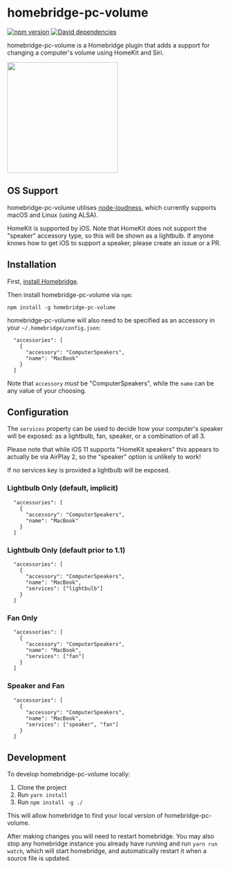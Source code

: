 # homebridge-pc-volume
[![npm version](https://img.shields.io/npm/v/homebridge-pc-volume.svg)](https://www.npmjs.com/package/homebridge-pc-volume) [![David dependencies](https://img.shields.io/david/josephduffy/homebridge-pc-volume.svg)]()

homebridge-pc-volume is a Homebridge plugin that adds a support for changing a computer's volume using HomeKit and Siri.

<img src="https://raw.githubusercontent.com/JosephDuffy/homebridge-pc-volume/master/.github/demo.gif" height="256" width="256" />

## OS Support

homebridge-pc-volume utilises [node-loudness](https://github.com/LinusU/node-loudness), which currently supports macOS and Linux (using ALSA).

HomeKit is supported by iOS. Note that HomeKit does not support the "speaker" accessory type, so this will be shown as a lightbulb. If anyone knows how to get iOS to support a speaker, please create an issue or a PR.

## Installation

First, [install Homebridge](https://github.com/nfarina/homebridge#installation).

Then install homebridge-pc-volume via `npm`:

`npm install -g homebridge-pc-volume`

homebridge-pc-volume will also need to be specified as an accessory in your `~/.homebridge/config.json`:

```
  "accessories": [
    {
      "accessory": "ComputerSpeakers",
      "name": "MacBook"
    }
  ]
```

Note that `accessory` _must_ be "ComputerSpeakers", while the `name` can be any value of your choosing.

## Configuration

The `services` property can be used to decide how your computer's speaker will be exposed: as a lightbulb, fan, speaker, or a combination of all 3.

Please note that while iOS 11 supports "HomeKit speakers" this appears to actually be via AirPlay 2, so the "speaker" option is unlikely to work!

If no services key is provided a lightbulb will be exposed.

### Lightbulb Only (default, implicit)

```
  "accessories": [
    {
      "accessory": "ComputerSpeakers",
      "name": "MacBook"
    }
  ]
```

### Lightbulb Only (default prior to 1.1)

```
  "accessories": [
    {
      "accessory": "ComputerSpeakers",
      "name": "MacBook",
      "services": ["lightbulb"]
    }
  ]
```

### Fan Only

```
  "accessories": [
    {
      "accessory": "ComputerSpeakers",
      "name": "MacBook",
      "services": ["fan"]
    }
  ]
```

### Speaker and Fan

```
  "accessories": [
    {
      "accessory": "ComputerSpeakers",
      "name": "MacBook",
      "services": ["speaker", "fan"]
    }
  ]
```

## Development

To develop homebridge-pc-volume locally:

1. Clone the project
2. Run `yarn install`
3. Run `npm install -g ./`

This will allow homebridge to find your local version of homebridge-pc-volume.

After making changes you will need to restart homebridge. You may also stop any homebridge instance you already have running and run `yarn run watch`, which will start homebridge, and automatically restart it when a source file is updated.
